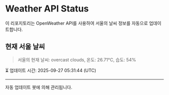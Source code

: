 
# Weather API Status

이 리포지토리는 OpenWeather API를 사용하여 서울의 날씨 정보를 자동으로 업데이트합니다.

## 현재 서울 날씨
> 서울의 현재 날씨: overcast clouds, 온도: 26.71°C, 습도: 54%

⏳ 업데이트 시간: 2025-09-27 05:31:44 (UTC)

---
자동 업데이트 봇에 의해 관리됩니다.
